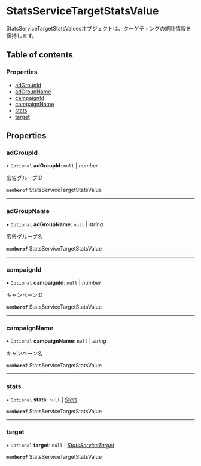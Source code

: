 # StatsServiceTargetStatsValue


<div lang=\"ja\">StatsServiceTargetStatsValuesオブジェクトは、ターゲティングの統計情報を保持します。</div> 

## Table of contents

### Properties

- [adGroupId](statsservicetargetstatsvalue.md#adgroupid)
- [adGroupName](statsservicetargetstatsvalue.md#adgroupname)
- [campaignId](statsservicetargetstatsvalue.md#campaignid)
- [campaignName](statsservicetargetstatsvalue.md#campaignname)
- [stats](statsservicetargetstatsvalue.md#stats)
- [target](statsservicetargetstatsvalue.md#target)

## Properties

### adGroupId

• `Optional` **adGroupId**: ``null`` \| *number*

<div lang=\"ja\">広告グループID</div> 

**`memberof`** StatsServiceTargetStatsValue

___

### adGroupName

• `Optional` **adGroupName**: ``null`` \| *string*

<div lang=\"ja\">広告グループ名</div> 

**`memberof`** StatsServiceTargetStatsValue

___

### campaignId

• `Optional` **campaignId**: ``null`` \| *number*

<div lang=\"ja\">キャンペーンID</div> 

**`memberof`** StatsServiceTargetStatsValue

___

### campaignName

• `Optional` **campaignName**: ``null`` \| *string*

<div lang=\"ja\">キャンペーン名</div> 

**`memberof`** StatsServiceTargetStatsValue

___

### stats

• `Optional` **stats**: ``null`` \| [*Stats*](stats.md)

**`memberof`** StatsServiceTargetStatsValue

___

### target

• `Optional` **target**: ``null`` \| [*StatsServiceTarget*](statsservicetarget.md)

**`memberof`** StatsServiceTargetStatsValue
